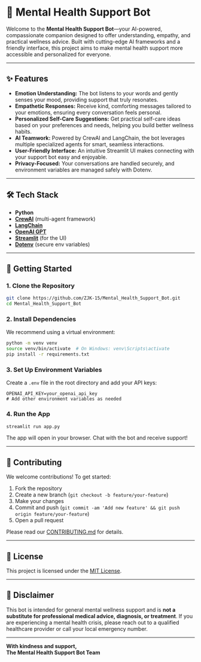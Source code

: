 # 🧠 Mental Health Support Bot

Welcome to the **Mental Health Support Bot**—your AI-powered, compassionate companion designed to offer understanding, empathy, and practical wellness advice. Built with cutting-edge AI frameworks and a friendly interface, this project aims to make mental health support more accessible and personalized for everyone.

---

## ✨ Features

- **Emotion Understanding:** The bot listens to your words and gently senses your mood, providing support that truly resonates.
- **Empathetic Responses:** Receive kind, comforting messages tailored to your emotions, ensuring every conversation feels personal.
- **Personalized Self-Care Suggestions:** Get practical self-care ideas based on your preferences and needs, helping you build better wellness habits.
- **AI Teamwork:** Powered by CrewAI and LangChain, the bot leverages multiple specialized agents for smart, seamless interactions.
- **User-Friendly Interface:** An intuitive Streamlit UI makes connecting with your support bot easy and enjoyable.
- **Privacy-Focused:** Your conversations are handled securely, and environment variables are managed safely with Dotenv.

---

## 🛠️ Tech Stack

- **Python**
- **[CrewAI](https://github.com/joaomdmoura/crewAI)** (multi-agent framework)
- **[LangChain](https://github.com/langchain-ai/langchain)**
- **[OpenAI GPT](https://platform.openai.com/docs/api-reference/introduction)**
- **[Streamlit](https://streamlit.io/)** (for the UI)
- **[Dotenv](https://pypi.org/project/python-dotenv/)** (secure env variables)

---

## 🚀 Getting Started

### 1. Clone the Repository

```bash
git clone https://github.com/ZJK-15/Mental_Health_Support_Bot.git
cd Mental_Health_Support_Bot
```

### 2. Install Dependencies

We recommend using a virtual environment:

```bash
python -m venv venv
source venv/bin/activate  # On Windows: venv\Scripts\activate
pip install -r requirements.txt
```

### 3. Set Up Environment Variables

Create a `.env` file in the root directory and add your API keys:

```
OPENAI_API_KEY=your_openai_api_key
# Add other environment variables as needed
```

### 4. Run the App

```bash
streamlit run app.py
```

The app will open in your browser. Chat with the bot and receive support!

---

## 🤝 Contributing

We welcome contributions! To get started:

1. Fork the repository
2. Create a new branch (`git checkout -b feature/your-feature`)
3. Make your changes
4. Commit and push (`git commit -am 'Add new feature' && git push origin feature/your-feature`)
5. Open a pull request

Please read our [CONTRIBUTING.md](CONTRIBUTING.md) for details.

---

## 📄 License

This project is licensed under the [MIT License](LICENSE).

---

## 💬 Disclaimer

This bot is intended for general mental wellness support and is **not a substitute for professional medical advice, diagnosis, or treatment**. If you are experiencing a mental health crisis, please reach out to a qualified healthcare provider or call your local emergency number.


---

**With kindness and support,  
The Mental Health Support Bot Team**
